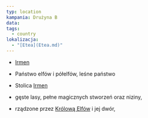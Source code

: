 ```yaml
---
typ: location
kampania: Drużyna B
data: 
tags:
  - country
lokalizacja:
  - "[Etea](Etea.md)"
---
```

- [Irmen](./Irmen.md)


- Państwo elfów i półelfów, leśne państwo
- Stolica [Irmen](./Irmen.md)
- gęste lasy, pełne magicznych stworzeń oraz niziny,
- rządzone przez [Królową Elfów](../NPC/Kr%C3%B3lowa%20Elf%C3%B3w.md) i jej dwór,